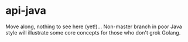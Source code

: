 # api-java

Move along, nothing to see here (yet!)... Non-master branch in poor Java style will illustrate some core concepts for those who don't grok Golang.
